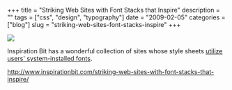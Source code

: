 +++
title = "Striking Web Sites with Font Stacks that Inspire"
description = ""
tags = ["css", "design", "typography"]
date = "2009-02-05"
categories = ["blog"]
slug = "striking-web-sites-font-stacks-inspire"
+++



  <div class="notebook-screenshot"><a href="http://www.inspirationbit.com/striking-web-sites-with-font-stacks-that-inspire/"><img src="//media.konigi.com/bluga/wt498b2374939cd.jpg"/></a></div><p>Inspiration Bit has a wonderful collection of sites whose style sheets <a href="http://www.inspirationbit.com/striking-web-sites-with-font-stacks-that-inspire/">utilize users' system-installed fonts</a>.</p>
    
  <a href="http://www.inspirationbit.com/striking-web-sites-with-font-stacks-that-inspire/">http://www.inspirationbit.com/striking-web-sites-with-font-stacks-that-inspire/</a>
